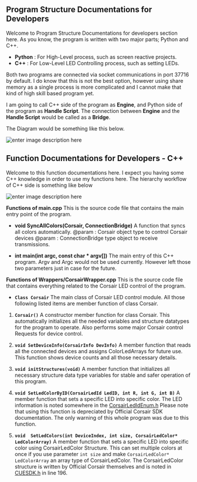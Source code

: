 ## Program Structure Documentations for Developers
Welcome to Program Structure Documentations for developers section here. As you know, the program is written with two major parts; Python and C++.

 - **Python**  : For High-Level process, such as screen reactive projects. 
 - **C++** : For Low-Level LED Controlling process, such as setting LEDs.

Both two programs are connected via socket communications in port 37716 by default. I do know that this is not the best option, however using share memory as a single process is more complicated and I cannot make that kind of high skill based program yet. 

I am going to call C++ side of the program as **Engine**, and Python side of the program as **Handle Script**. The connection between **Engine** and the **Handle Script** would be called as a **Bridge**.

The Diagram would be something like this below.

![enter image description here](https://raw.githubusercontent.com/gooday2die/AllPeripherals/master/MACSupport/GithubAssets/MacFunctionStructureVer1.png)

## Function Documentations for Developers - C++
Welcome to this function documentations here. I expect you having some C++ knowledge in order to use my functions here. The hierarchy workflow of C++ side is something like below

![enter image description here](https://raw.githubusercontent.com/gooday2die/AllPeripherals/master/MACSupport/GithubAssets/C++.png)

**Functions of main.cpp**
This is the source code file that contains the main entry point of the program. 
 - **void SyncAllColors(Corsair, ConnectionBridge)**
A function that syncs all colors automatically.
@param : Corsair object type to control Corsair devices
@param : ConnectionBridge type object to receive transmissions.

 - **int main(int argc, const char * argv[])**
The main entry of this C++ program. Argv and Argc would not be used currently. However left those two parameters just in case for the future.


**Functions of Wrappers/CorsairWrapper.cpp**
This is the source code file that contains everything related to the Corsair LED control of the program.

 - **`Class Corsair`**
The main class of Corsair LED control module. All those following listed items are member function of class Corsair.

1. **`Corsair()`**
A constructor member function for class Corsair. This automatically initializes all the needed variables and structure datatypes for the program to operate. Also performs some major Corsair control Requests for device control.

 2. **`void SetDeviceInfo(CorsairInfo DevInfo)`**
A member function that reads all the connected devices and assigns ColorLedArrays for future use. This function shows device counts and all those necessary details. 

3. **`void initStructures(void)`**
A member function that initializes all necessary structure data type variables for stable and safer operation of this program.

4. **`void SetLedColorByID(CorsairLedId LedID, int R, int G, int B)`**
A member function that sets a specific LED into specific color. The LED information is noted somewhere in the [CorsairLedIdEnum.h](https://github.com/gooday2die/AllPeripherals/blob/master/MACSupport/cppSide/AllPheriperalsCPP/Wrappers/CUESDK.framework/Versions/A/Headers/CorsairLedIdEnum.h) Please note that using this function is depreciated by Official Corsair SDK documentation. The only warning of this whole program was due to this function. 

5. **`void  SetLedColors(int DeviceIndex, int size, CorsairLedColor* LedColorArray)`** 
A member function that sets a specific LED into specific color using CorsairLedColor Structure. This can set multiple colors at once if you use parameter `int size` and make `CorsairLedColor* LedColorArray` an array type of CorsairLedColor. The CorsairLedColor structure is written by Official Corsair themselves and is noted in [CUESDK.h](https://github.com/gooday2die/AllPeripherals/blob/master/MACSupport/cppSide/AllPheriperalsCPP/Wrappers/CUESDK.framework/Versions/A/Headers/CUESDK.h) in line 196.
